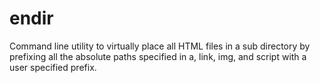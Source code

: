 # endir
Command line utility to virtually place all HTML files in a sub directory by prefixing all the absolute paths specified in a, link, img, and script with a user specified prefix.
